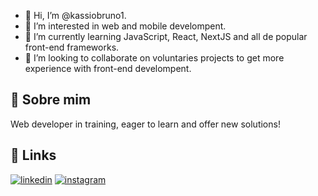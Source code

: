 - 👋 Hi, I’m @kassiobruno1.
- 👀 I’m interested in web and mobile develompent.
- 🌱 I’m currently learning JavaScript, React, NextJS and all de popular front-end frameworks.
- 💞️ I’m looking to collaborate on voluntaries projects to get more experience with front-end develompent.


## 🚀 Sobre mim
Web developer in training, eager to learn and offer new solutions!

## 🔗 Links

[![linkedin](https://img.shields.io/badge/linkedin-0A66C2?style=for-the-badge&logo=linkedin&logoColor=white)](https://www.linkedin.com/in/kaassio1/)
[![instagram](https://img.shields.io/badge/Instagram-DCDCDC?style=for-the-badge&logo=instagram&logoColor=purple)](https://instagram.com/kassiobruno1)

